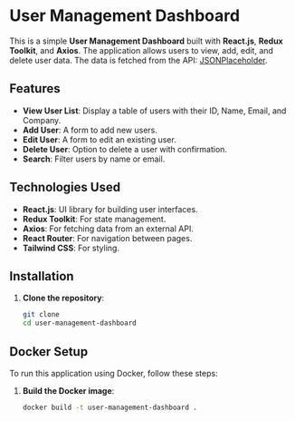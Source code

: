 # User Management Dashboard

This is a simple **User Management Dashboard** built with **React.js**, **Redux Toolkit**, and **Axios**. The application allows users to view, add, edit, and delete user data. The data is fetched from the API: [JSONPlaceholder](https://jsonplaceholder.typicode.com/users).

## Features

- **View User List**: Display a table of users with their ID, Name, Email, and Company.
- **Add User**: A form to add new users.
- **Edit User**: A form to edit an existing user.
- **Delete User**: Option to delete a user with confirmation.
- **Search**: Filter users by name or email.

## Technologies Used

- **React.js**: UI library for building user interfaces.
- **Redux Toolkit**: For state management.
- **Axios**: For fetching data from an external API.
- **React Router**: For navigation between pages.
- **Tailwind CSS**: For styling.

## Installation

1. **Clone the repository**:
   ```bash
   git clone 
   cd user-management-dashboard

## Docker Setup

To run this application using Docker, follow these steps:

1. **Build the Docker image**:
   ```bash
   docker build -t user-management-dashboard .